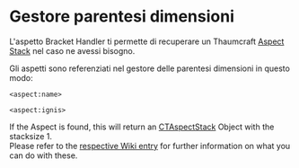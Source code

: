 # Gestore parentesi dimensioni

L'aspetto Bracket Handler ti permette di recuperare un Thaumcraft [Aspect Stack](/Mods/Modtweaker/Thaumcraft/Aspects/CTAspectStack/) nel caso ne avessi bisogno.

Gli aspetti sono referenziati nel gestore delle parentesi dimensioni in questo modo:

```zenscript
<aspect:name>

<aspect:ignis>
```

If the Aspect is found, this will return an [CTAspectStack](/Mods/Modtweaker/Thaumcraft/Aspects/CTAspectStack/) Object with the stacksize 1.  
Please refer to the [respective Wiki entry](/Mods/Modtweaker/Thaumcraft/Aspects/CTAspectStack/) for further information on what you can do with these.
